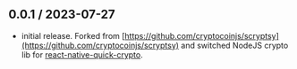 0.0.1 / 2023-07-27
------------------
- initial release. Forked from [https://github.com/cryptocoinjs/scryptsy](https://github.com/cryptocoinjs/scryptsy) and switched NodeJS crypto lib for [react-native-quick-crypto](https://github.com/margelo/react-native-quick-crypto).
